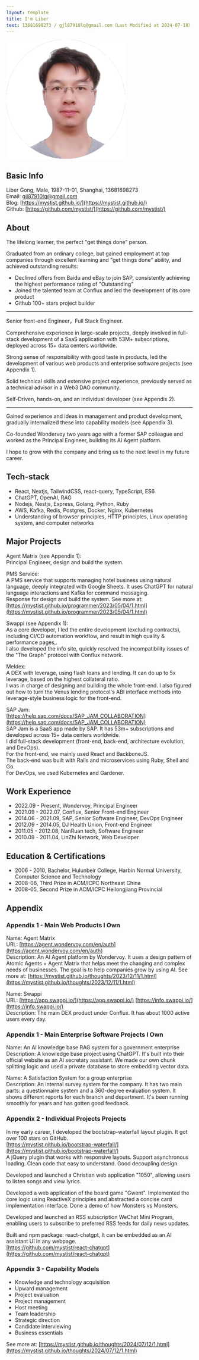 ```yaml
---
layout: template
title: I'm Liber
text: 13681698273 / gjl87910lq@gmail.com（Last Modified at 2024-07-18）
---
```



<img src="/images/liber_cv_2.png" class="cv-image" />

## Basic Info

Liber Gong, Male, 1987-11-01, Shanghai, 13681698273  
Email: gjl87910lq@gmail.com  
Blog: [https://mystist.github.io/](https://mystist.github.io/)  
Github: [https://github.com/mystist/](https://github.com/mystist/)

## About

The lifelong learner, the perfect "get things done" person.

Graduated from an ordinary college, but gained employment at top companies through excellent learning and "get things done" ability, and achieved outstanding results:

- Declined offers from Baidu and eBay to join SAP, consistently achieving the highest performance rating of "Outstanding"
- Joined the talented team at Conflux and led the development of its core product
- Github 100+ stars project builder

---

Senior front-end Engineer，Full Stack Engineer.

Comprehensive experience in large-scale projects, deeply involved in full-stack development of a SaaS application with 53M+ subscriptions, deployed across 15+ data centers worldwide.

Strong sense of responsibility with good taste in products, led the development of various web products and enterprise software projects (see Appendix 1).

Solid technical skills and extensive project experience, previously served as a technical advisor in a Web3 DAO community.

Self-Driven, hands-on, and an individual developer (see Appendix 2).

---

Gained experience and ideas in management and product development, gradually internalized these into capability models (see Appendix 3).

Co-founded Wondervoy two years ago with a former SAP colleague and worked as the Principal Engineer, building its AI Agent platform.

I hope to grow with the company and bring us to the next level in my future career.

## Tech-stack

- React, Nextjs, TailwindCSS, react-query, TypeScript, ES6
- ChatGPT, OpenAI, RAG
- Nodejs, Nestjs, Express, Golang, Python, Ruby
- AWS, Kafka, Redis, Postgres, Docker, Nginx, Kubernetes
- Understanding of browser principles, HTTP principles, Linux operating system, and computer networks

## Major Projects

Agent Matrix (see Appendix 1):  
Principal Engineer, design and build the system.

PMS Service:  
A PMS service that supports managing hotel business using natural language, deeply integrated with Google Sheets. It uses ChatGPT for natural language interactions and Kafka for command messaging.  
Response for design and build the system. See more at: [https://mystist.github.io/programmer/2023/05/04/1.html](https://mystist.github.io/programmer/2023/05/04/1.html)

Swappi (see Appendix 1):  
As a core developer, I led the entire development (excluding contracts), including CI/CD automation workflow, and result in high quality & performance pages,.  
I also developed the info site, quickly resolved the incompatibility issues of the "The Graph" protocol with Conflux network.

Meldex:   
A DEX with leverage, using flash loans and lending. It can do up to 5x leverage, based on the highest collateral ratio.  
I was in charge of designing and building the whole front-end. I also figured out how to turn the Venus lending protocol's ABI interface methods into leverage-style business logic for the front-end.

SAP Jam:  
[https://help.sap.com/docs/SAP_JAM_COLLABORATION](https://help.sap.com/docs/SAP_JAM_COLLABORATION)  
SAP Jam is a SaaS app made by SAP. It has 53m+ subscriptions and developed across 15+ data centers worldwide.  
I did full-stack development (front-end, back-end, architecture evolution, and DevOps).   
For the front-end, we mainly used React and BackboneJS.   
The back-end was built with Rails and microservices using Ruby, Shell and Go.   
For DevOps, we used Kubernetes and Gardener.  

## Work Experience

- 2022.09 - Present, Wondervoy, Principal Engineer
- 2021.09 - 2022.07, Conflux, Senior Front-end Engineer
- 2014.06 - 2021.09, SAP, Senior Software Engineer, DevOps Engineer
- 2012.09 - 2014.05, DJ Health Union, Front-end Engineer
- 2011.05 - 2012.08, NanRuan tech, Software Engineer
- 2010.09 - 2011.04, LinZhi Network, Web Developer

## Education & Certifications

- 2006 - 2010, Bachelor, Hulunbeir College, Harbin Normal University, Computer Science and Technology
- 2008-06, Third Prize in ACM/ICPC Northeast China
- 2008-05, Second Prize in ACM/ICPC Heilongjiang Provincial

## Appendix

### Appendix 1 - Main Web Products I Own

Name: Agent Matrix  
URL: [https://agent.wondervoy.com/en/auth](https://agent.wondervoy.com/en/auth)  
Description: An AI Agent platform by Wondervoy. It uses a design pattern of Atomic Agents + Agent Matrix that helps meet the changing and complex needs of businesses. The goal is to help companies grow by using AI. See more at: [https://mystist.github.io/thoughts/2023/12/11/1.html](https://mystist.github.io/thoughts/2023/12/11/1.html)

Name: Swappi  
URL: [https://app.swappi.io/](https://app.swappi.io/) [https://info.swappi.io/](https://info.swappi.io/)  
Description: The main DEX product under Conflux. It has about 1000 active users every day.

### Appendix 1 - Main Enterprise Software Projects I Own

Name: An AI knowledge base RAG system for a government enterprise   
Description: A knowledge base project using ChatGPT. It's built into their official website as an AI secretary assistant. We made our own chunk splitting logic and used a private database to store embedding vector data.

Name: A Satisfaction System for a group enterprise  
Description: An internal survey system for the company. It has two main parts: a questionnaire system and a 360-degree evaluation system. It shows different reports for each branch and department. It's been running smoothly for years and has gotten good feedback.

### Appendix 2 - Individual Projects Projects

In my early career, I developed the bootstrap-waterfall layout plugin. It got over 100 stars on GitHub.  
[https://mystist.github.io/bootstrap-waterfall/](https://mystist.github.io/bootstrap-waterfall/)  
A jQuery plugin that works with responsive layouts. Support asynchronous loading. Clean code that easy to understand. Good decoupling design.  

Developed and launched a Christian web application "1050", allowing users to listen songs and view lyrics.

Developed a web application of the board game "Gwent". Implemented the core logic using ReactiveX principles and abstracted a concise card implementation interface. Done a demo of how Monsters vs Monsters.

Developed and launched an RSS subscription WeChat Mini Program, enabling users to subscribe to preferred RSS feeds for daily news updates.

Built and npm package: react-chatgpt, It can be embedded as an AI assistant UI in any webpage.  
[https://github.com/mystist/react-chatgpt](https://github.com/mystist/react-chatgpt)

### Appendix 3 - Capability Models

- Knowledge and technology acquisition
- Upward management
- Project evaluation
- Project management
- Host meeting
- Team leadership
- Strategic direction
- Candidate interviewing
- Business essentials

See more at: [https://mystist.github.io/thoughts/2024/07/12/1.html](https://mystist.github.io/thoughts/2024/07/12/1.html)
